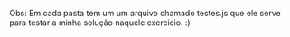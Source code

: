 Obs: Em cada pasta tem um um arquivo chamado testes.js que ele serve para testar a minha solução naquele exercicio. :)
